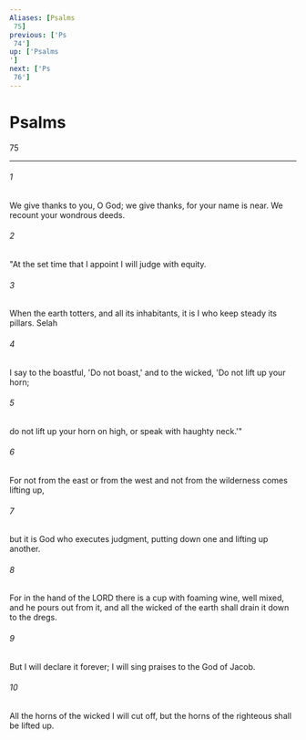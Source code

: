 ```yaml
---
Aliases: [Psalms 75]
previous: ['Ps 74']
up: ['Psalms']
next: ['Ps 76']
---
```

# Psalms 75

***
 

###### 1 
We give thanks to you, O God;  we give thanks, for your name is near.  We recount your wondrous deeds.  

###### 2 
"At the set time that I appoint  I will judge with equity.   

###### 3 
When the earth totters, and all its inhabitants,  it is I who keep steady its pillars. Selah   

###### 4 
I say to the boastful, 'Do not boast,'  and to the wicked, 'Do not lift up your horn;   

###### 5 
do not lift up your horn on high,  or speak with haughty neck.'"  

###### 6 
For not from the east or from the west  and not from the wilderness comes lifting up,   

###### 7 
but it is God who executes judgment,  putting down one and lifting up another.   

###### 8 
For in the hand of the LORD there is a cup  with foaming wine, well mixed,  and he pours out from it,  and all the wicked of the earth  shall drain it down to the dregs.  

###### 9 
But I will declare it forever;  I will sing praises to the God of Jacob.   

###### 10 
All the horns of the wicked I will cut off,  but the horns of the righteous shall be lifted up.
